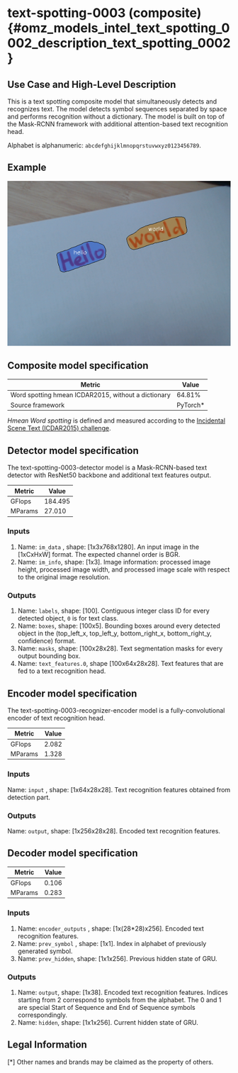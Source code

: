 # text-spotting-0003 (composite) {#omz_models_intel_text_spotting_0002_description_text_spotting_0002}

## Use Case and High-Level Description

This is a text spotting composite model that simultaneously detects and
recognizes text. The model detects symbol sequences separated by space and performs
recognition without a dictionary. The model is built on top of the Mask-RCNN
framework with additional attention-based text recognition head.

Alphabet is alphanumeric: `abcdefghijklmnopqrstuvwxyz0123456789`.

## Example

![](./text-spotting-0003.png)

## Composite model specification

| Metric                                        | Value     |
|-----------------------------------------------|-----------|
| Word spotting hmean ICDAR2015, without a dictionary | 64.81% |
| Source framework                              | PyTorch\* |

*Hmean Word spotting* is defined and measured according to the
[Incidental Scene Text (ICDAR2015) challenge](https://rrc.cvc.uab.es/?ch=4&com=introduction).

## Detector model specification

The text-spotting-0003-detector model is a Mask-RCNN-based text detector with ResNet50 backbone and additional text features output.

| Metric                                        | Value     |
|-----------------------------------------------|-----------|
| GFlops                                        | 184.495   |
| MParams                                       | 27.010    |

### Inputs

1.	Name: `im_data` , shape: [1x3x768x1280]. An input image in the [1xCxHxW] format.
    The expected channel order is BGR.
2.	Name: `im_info`, shape: [1x3]. Image information: processed image height,
    processed image width, and processed image scale with respect to the original image resolution.

### Outputs

1.	Name: `labels`, shape: [100]. Contiguous integer class ID for every
    detected object, `0` is for text class.
2.	Name: `boxes`, shape: [100x5]. Bounding boxes around every detected object
    in the (top_left_x, top_left_y, bottom_right_x, bottom_right_y, confidence) format.
3.	Name: `masks`, shape: [100x28x28]. Text segmentation masks for every output bounding box.
4.  Name: `text_features.0`, shape [100x64x28x28]. Text features that are fed to a text recognition head.

## Encoder model specification

The text-spotting-0003-recognizer-encoder model is a fully-convolutional encoder of text recognition head.

| Metric                                        | Value     |
|-----------------------------------------------|-----------|
| GFlops                                        | 2.082     |
| MParams                                       | 1.328     |

### Inputs

Name: `input` , shape: [1x64x28x28]. Text recognition features obtained from detection part.

### Outputs

Name: `output`, shape: [1x256x28x28]. Encoded text recognition features.

## Decoder model specification

| Metric                                        | Value     |
|-----------------------------------------------|-----------|
| GFlops                                        | 0.106     |
| MParams                                       | 0.283     |

### Inputs

1.	Name: `encoder_outputs` , shape: [1x(28*28)x256]. Encoded text recognition features.
1.	Name: `prev_symbol` , shape: [1x1]. Index in alphabet of previously generated symbol.
1.	Name: `prev_hidden`, shape: [1x1x256]. Previous hidden state of GRU.

### Outputs

1.	Name: `output`, shape: [1x38]. Encoded text recognition features. Indices starting from 2 correspond to symbols from the
alphabet. The 0 and 1 are special Start of Sequence and End of Sequence symbols correspondingly.
1.	Name: `hidden`, shape: [1x1x256]. Current hidden state of GRU.


## Legal Information
[*] Other names and brands may be claimed as the property of others.
